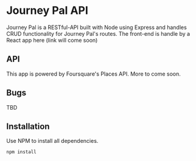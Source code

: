 # Journey Pal API

Journey Pal is a RESTful-API built with Node using Express and handles CRUD functionality for Journey Pal's routes. The front-end is handle by a React app here (link will come soon)

## API

This app is powered by Foursquare's Places API. More to come soon.


## Bugs

TBD

## Installation

Use NPM to install all dependencies. 

```bash
npm install
```
